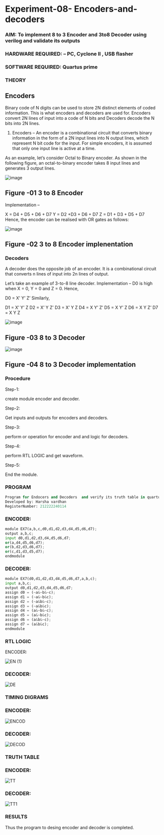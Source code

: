 # Experiment-08- Encoders-and-decoders 
### AIM: To implement 8 to 3 Encoder and  3to8 Decoder using verilog and validate its outputs
### HARDWARE REQUIRED:  – PC, Cyclone II , USB flasher
### SOFTWARE REQUIRED:   Quartus prime
### THEORY 

## Encoders
Binary code of N digits can be used to store 2N distinct elements of coded information. This is what encoders and decoders are used for. Encoders convert 2N lines of input into a code of N bits and Decoders decode the N bits into 2N lines.

1. Encoders –
An encoder is a combinational circuit that converts binary information in the form of a 2N input lines into N output lines, which represent N bit code for the input. For simple encoders, it is assumed that only one input line is active at a time.

As an example, let’s consider Octal to Binary encoder. As shown in the following figure, an octal-to-binary encoder takes 8 input lines and generates 3 output lines.

![image](https://user-images.githubusercontent.com/36288975/171543588-bc0746df-a173-4b35-989e-5fb7d385fe8a.png)
## Figure -01 3 to 8 Encoder 


Implementation –

X = D4 + D5 + D6 + D7
Y = D2 +D3 + D6 + D7
Z = D1 + D3 + D5 + D7 
Hence, the encoder can be realised with OR gates as follows:


![image](https://user-images.githubusercontent.com/36288975/171543740-68403b82-aa93-4c98-9343-f32b14885a2e.png)
## Figure -02 3 to 8 Encoder implenentation 

 ### Decoders 
A decoder does the opposite job of an encoder. It is a combinational circuit that converts n lines of input into 2n lines of output.

Let’s take an example of 3-to-8 line decoder.
Implementation –
D0 is high when X = 0, Y = 0 and Z = 0. Hence,

D0 = X’ Y’ Z’ 
Similarly,

D1 = X’ Y’ Z
D2 = X’ Y Z’
D3 = X’ Y Z
D4 = X Y’ Z’
D5 = X Y’ Z
D6 = X Y Z’
D7 = X Y Z 


![image](https://user-images.githubusercontent.com/36288975/171543978-ee2d0671-2846-40a1-8705-507fd6287a49.png)
## Figure -03 8 to 3 Decoder 



![image](https://user-images.githubusercontent.com/36288975/171543866-5a6eace6-8683-49d7-9c4f-a7cb30ec3035.png)
## Figure -04 8 to 3 Decoder implementation 

### Procedure
Step-1:

create module encoder and decoder.

Step-2:

Get inputs and outputs for encoders and decoders.

Step-3:

perform or operation for encoder and and logic for decoders.

Step-4:

perform RTL LOGIC and get waveform.

Step-5:

End the module.


### PROGRAM 
```python
Program for Endocers and Decoders  and verify its truth table in quartus using Verilog programming.
Developed by: Harsha vardhan
RegisterNumber: 212222240114 
```
### ENCODER:
```python
module EX7(a,b,c,d0,d1,d2,d3,d4,d5,d6,d7);
output a,b,c;
input d0,d1,d2,d3,d4,d5,d6,d7;
or(a,d4,d5,d6,d7);
or(b,d2,d3,d6,d7);
or(c,d1,d3,d5,d7);
endmodule
```
### DECODER:
```python
module EX7(d0,d1,d2,d3,d4,d5,d6,d7,a,b,c);
input a,b,c;
output d0,d1,d2,d3,d4,d5,d6,d7;
assign d0 = (~a&~b&~c);
assign d1 = (~a&~b&c);
assign d2 = (~a&b&~c);
assign d3 = (~a&b&c);
assign d4 = (a&~b&~c);
assign d5 = (a&~b&c);
assign d6 = (a&b&~c);
assign d7 = (a&b&c);
endmodule
```

### RTL LOGIC  
ENCODER:

![EN (1)](https://github.com/Harshavardhan779/Experiment-08-Encoders-and-decoders-/assets/118707175/2cc34763-1f18-4759-a28b-5d8bdedb2a2b)

### DECODER:


![DE](https://github.com/Harshavardhan779/Experiment-08-Encoders-and-decoders-/assets/118707175/8d8205b2-e91e-4cf6-b13b-4d2df8b995d6)



### TIMING DIGRAMS  
### ENCODER:


![ENCOD](https://github.com/Harshavardhan779/Experiment-08-Encoders-and-decoders-/assets/118707175/b466db49-83c4-4b17-aa44-0dec9399199f)


### DECODER: 

![DECOD](https://github.com/Harshavardhan779/Experiment-08-Encoders-and-decoders-/assets/118707175/d19ff5a6-8ece-4679-b363-0e15ff21cf21)


### TRUTH TABLE 
### ENCODER:

![TT](https://github.com/Harshavardhan779/Experiment-08-Encoders-and-decoders-/assets/118707175/c1f855bc-ce57-40de-9974-cc4e9c7cab8c)


### DECODER:

![TT1](https://github.com/Harshavardhan779/Experiment-08-Encoders-and-decoders-/assets/118707175/602851c4-7a2c-4750-b930-fda06a11af09)


### RESULTS 
Thus the program to desing encoder and decoder is completed.


